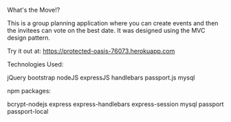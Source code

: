 What's the Move!?

This is a group planning application where you can create events and then the invitees can vote on the best date.
It was designed using the MVC design pattern. 

Try it out at: https://protected-oasis-76073.herokuapp.com

Technologies Used:

jQuery
bootstrap
nodeJS
expressJS
handlebars
passport.js
mysql


npm packages:

bcrypt-nodejs
express
express-handlebars
express-session
mysql
passport
passport-local
